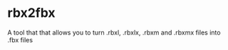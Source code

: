 # rbx2fbx
A tool that that allows you to turn .rbxl, .rbxlx, .rbxm and .rbxmx files into .fbx files
